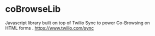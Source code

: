 # coBrowseLib
Javascript library built on top of Twilio Sync to power Co-Browsing on HTML forms . https://www.twilio.com/sync 
